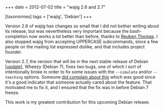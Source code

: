 +++
date = 2012-07-02
title = "wajig 2.6 and 2.7"

[taxonomies]
tags = ['wajig', 'Debian']
+++

Version 2.6 of wajig has changes so small that I did not bother writing
about its release, but was nevertheless very important because the
bash-completion now works a lot better than before, thanks to [Reuben
Thomas]. I also stopped wajig from accepting UPPERCASE subcommands,
since a few people on the mailing list expressed dislike, and that
includes project founder.

Version 2.7, the version that will be in the next stable release of
Debian [[update]], Wheezy (Debian 7), fixes two bugs, one of which I
sort of intentionally broke in order to fix some issues with the
`--simulate` and/or `--teaching` options. Someone [did complain about
this] which was good since it's a good indicator that someone actually
cared about the feature. That motivated me to fix it, and I ensured that
the fix was in before Debian 7 freeze.

This work is my greatest contribution for this upcoming Debian release.

  [Reuben Thomas]: http://rrt.sc3d.org/
  [update]: http://tshepang.net/debian-7-will-release-with-wajig-273
  [did complain about this]: http://bugs.debian.org/670687
